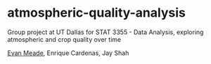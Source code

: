 # atmospheric-quality-analysis
Group project at UT Dallas for STAT 3355 - Data Analysis, exploring atmospheric and crop quality over time


[Evan Meade](https://github.com/Evan-Meade), Enrique Cardenas, Jay Shah